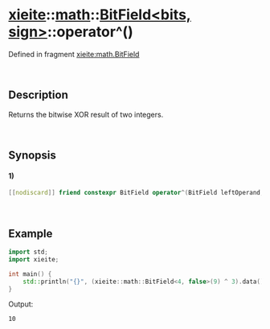 # [xieite](../../../../../xieite.md)\:\:[math](../../../../../math.md)\:\:[BitField<bits, sign>](../../../../bit_field.md)\:\:operator^\(\)
Defined in fragment [xieite:math.BitField](../../../../../../../src/math/bit_field.cpp)

&nbsp;

## Description
Returns the bitwise XOR result of two integers.

&nbsp;

## Synopsis
#### 1)
```cpp
[[nodiscard]] friend constexpr BitField operator^(BitField leftOperand, BitField rightOperand) noexcept;
```

&nbsp;

## Example
```cpp
import std;
import xieite;

int main() {
    std::println("{}", (xieite::math::BitField<4, false>(9) ^ 3).data());
}
```
Output:
```
10
```
